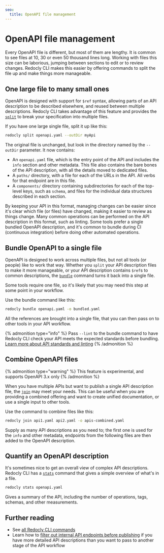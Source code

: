 ```yaml
---
seo:
  title: OpenAPI file management
---
```


# OpenAPI file management

Every OpenAPI file is different, but most of them are lengthy. It is common to see files at 10, 30 or even 50 thousand lines long. Working with files this size can be laborious, jumping between sections to edit or to review changes. Redocly CLI makes this easier by offering commands to split the file up and make things more manageable.

## One large file to many small ones

OpenAPI is designed with support for `$ref` syntax, allowing parts of an API description to be described elsewhere, and reused between multiple descriptions. Redocly CLI takes advantage of this feature and provides the [`split`](./commands/split.md) to break your specification into multiple files.

If you have one large single file, split it up like this:

```sh
redocly split openapi.yaml --outDir myApi
```

The original file is unchanged, but look in the directory named by the `--outDir` parameter. It now contains:

- An `openapi.yaml` file, which is the entry point of the API and includes the `info` section and other metadata. This file also contains the bare bones of the API description, with all the details moved to dedicated files.
- A `paths/` directory, with a file for each of the URLs in the API. All verbs for that endpoint are in this file.
- A `components/` directory containing subdirectories for each of the top-level keys, such as `schema`, and files for the individual data structures described in each section.

By keeping your API in this format, managing changes can be easier since it's clear which file (or files) have changed, making it easier to review as things change. Many common operations can be performed on the API description in this format, such as linting. Some tools prefer a single bundled OpenAPI description, and it's common to bundle during CI (continuous integration) before doing other automated operations.

## Bundle OpenAPI to a single file

OpenAPI is designed to work across multiple files, but not all tools (or people) like to work that way. Whether you `split` your API description files to make it more manageable, or your API description contains `$ref`s to common descriptions, the [`bundle`](./commands/bundle.md) command turns it back into a single file.

Some tools require one file, so it's likely that you may need this step at some point in your workflow.

Use the bundle command like this:

```sh
redocly bundle openapi.yaml -o bundled.yaml
```

All the references are brought into a single file, that you can then pass on to other tools in your API workflow.

{% admonition type="info" %}
Pass `--lint` to the bundle command to have Redocly CLI check your API meets the expected standards before bundling. [Learn more about API standards and linting](./api-standards.md)
{% /admonition %}

## Combine OpenAPI files

{% admonition type="warning" %}
This feature is experimental, and supports OpenAPI 3.x only
{% /admonition %}

When you have multiple APIs but want to publish a single API description file, the [`join`](./commands/join.md) may meet your needs. This can be useful when you are providing a combined offering and want to create unified documentation, or use a single input to other tools.

Use the command to combine files like this:

```sh
redocly join api1.yaml api2.yaml -o apis-combined.yaml
```

Supply as many API descriptions as you need to; the first one is used for the `info` and other metadata, endpoints from the following files are then added to the OpenAPI description.

## Quantify an OpenAPI description

It's sometimes nice to get an overall view of complex API descriptions. Redocly CLI has a [`stats`](./commands/stats.md) command that gives a simple overview of what's in a file.

```sh
redocly stats openapi.yaml
```

Gives a summary of the API, including the number of operations, tags, schemas, and other measurements.

## Further reading

- See [all Redocly CLI commands](./commands/index.md)
- Learn how to [filter out internal API endpoints before publishing](./guides/hide-apis.md) if you have more detailed API descriptions than you want to pass to another stage of the API workflow
